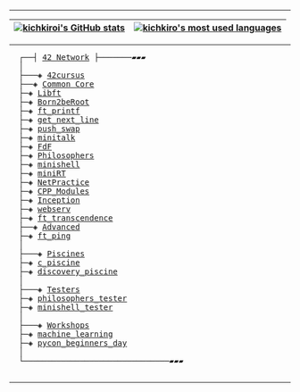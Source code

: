 ---------------
<div align="center">
  
| [![kichkiroi's GitHub stats](https://github-readme-stats.vercel.app/api?username=kichkiro&theme=github_dark&show_icons=true&rank_icon=github&&border_color=0d1117)](https://github.com/kichkiro?tab=repositories) | [![kichkiro's most used languages](https://github-readme-stats.vercel.app/api/top-langs/?username=kichkiro&layout=compact&theme=github_dark&langs_count=8&border_color=0d1117&hide=makefile)](https://github.com/kichkiro?tab=repositories) |
|:-:|:-:|
</div>

--------------

<pre>
  ┌──┤ <a href="https://github.com/kichkiro/42">42 Network</a> ├───────▰▰▰
  │
  ├───◈ <a href="https://github.com/kichkiro/42/tree/main/42cursus">42cursus</a>
  ├──◈ <a href="https://github.com/kichkiro/42/tree/main/42cursus/Common-Core">Common Core</a>
  ├─◈ <a href="https://github.com/kichkiro/libft">Libft</a>
  ├─◈ <a href="https://github.com/kichkiro/Born2beRoot">Born2beRoot</a>
  ├─◈ <a href="https://github.com/kichkiro/ft_printf">ft_printf</a>
  ├─◈ <a href="https://github.com/kichkiro/get_next_line">get_next_line</a>
  ├─◈ <a href="https://github.com/kichkiro/push_swap">push_swap</a>
  ├─◈ <a href="https://github.com/kichkiro/minitalk">minitalk</a>
  ├─◈ <a href="https://github.com/kichkiro/FdF">FdF</a>
  ├─◈ <a href="https://github.com/kichkiro/Philosophers">Philosophers</a>
  ├─◈ <a href="https://github.com/kichkiro/minishell">minishell</a>
  ├─◈ <a href="https://github.com/kichkiro/miniRT">miniRT</a>
  ├─◈ <a href="https://github.com/kichkiro/NetPractice">NetPractice</a>
  ├─◈ <a href="https://github.com/kichkiro/CPP_Modules">CPP_Modules</a>
  ├─◈ <a href="https://github.com/kichkiro/Inception">Inception</a>
  ├─◈ <a href="https://github.com/kichkiro/webserv">webserv</a>
  ├─◈ <a href="https://github.com/kichkiro/ft_transcendence">ft_transcendence</a>
  ├──◈ <a href="https://github.com/kichkiro/42/tree/main/42cursus/Advanced">Advanced</a>
  ├─◈ <a href="https://github.com/kichkiro/ft_ping">ft_ping</a>
  │
  ├───◈ <a href="https://github.com/kichkiro/42/tree/main/piscines">Piscines</a>
  ├─◈ <a href="https://github.com/kichkiro/42/tree/main/piscines/c_piscine">c_piscine</a>
  ├─◈ <a href="https://github.com/kichkiro/42/tree/main/piscines/discovery_piscine">discovery_piscine</a>
  │
  ├───◈ <a href="https://github.com/kichkiro/42/tree/main/testers">Testers</a>
  ├─◈ <a href="https://github.com/kichkiro/philosophers_tester">philosophers_tester</a>
  ├─◈ <a href="https://github.com/kichkiro/minishell_tester">minishell_tester</a>
  │
  ├───◈ <a href="https://github.com/kichkiro/42/tree/main/workshops">Workshops</a>
  ├─◈ <a href="https://github.com/kichkiro/42/tree/main/workshops/machine_learning">machine_learning</a>
  ├─◈ <a href="https://github.com/kichkiro/42/tree/main/workshops/pycon_beginners_day">pycon_beginners_day</a>
  │
  └───────────────────────────────▰▰▰

</pre>

---------------
